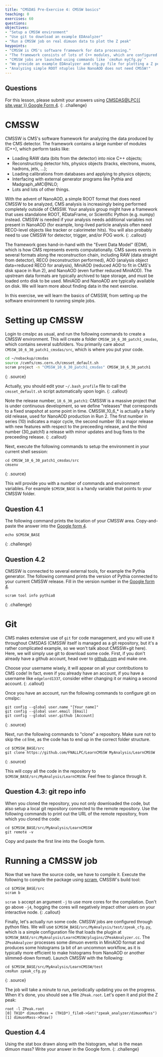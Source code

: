 ```yaml
---
title: "CMSDAS Pre-Exercise 4: CMSSW basics"
teaching: 0
exercises: 60
questions:
objectives:
- "Setup a CMSSW environment"
- "Use git to download an example EDAnalyzer"
- "Run a CMSSW job on real dimuon data to plot the Z peak"
keypoints:
- "CMSSW is CMS's software framework for data processing."
- "The framework consists of lots of C++ modules, which are configured using python."
- "CMSSW jobs are launched using commands like `cmsRun myCfg.py`"
- "We provide an example EDAnalyzer and cfg.py file for plotting a Z peak directly from a MiniAOD file."
- "Analyzing simple ROOT ntuples like NanoAOD does not need CMSSW!"
---
```


## Questions
For this lesson, please submit your answers using [CMSDAS@LPC{{ site.year }} Google Form 4][Set4_form].
{: .challenge}

# CMSSW
CMSSW is CMS's software framework for analyzing the data produced by the CMS detector. 
The framework contains a large number of modules (C++), which perform tasks like:
- Loading RAW data (bits from the detector) into nice C++ objects; 
- Reconstructing detector hits, physics objects (tracks, electrons, muons, hadrons, jets, ...); 
- Loading calibrations from databases and applying to physics objects; 
- Interfacing with external generator programs like Pythia and Madgraph_aMC@NLO; 
- Lots and lots of other things. 

With the advent of NanoAOD, a simple ROOT format that does need CMSSW to be analyzed, CMS analysis is increasingly being performed completely outside of CMSSW. Your analysis group might have a framework that uses standalone ROOT, RDataFrame, or Scientific Python (e.g. numpy) instead. CMSSW is needed if your analysis needs additional variables not present in NanoAOD (for example, long-lived particle analysis often need RECO-level objects like tracker or calorimeter hits). You will also probably need to use CMSSW for detector, trigger, and/or POG work. 
{: .callout}

The framework goes hand-in-hand with the "Event Data Model" (EDM), which is how CMS represents events computationally. 
CMS saves events in several formats along the reconstruction chain, including RAW (data straight from detector), RECO (reconstruction performed), AOD (analysis object data=reduced RECO for analysis), MiniAOD (reduced AOD to fit in CMS's disk space in Run 2), and NanoAOD (even further reduced MiniAOD). 
The upstream data formats are typically archived to tape storage, and must be loaded onto disk to be used. 
MiniAOD and NanoAOD are typically available on disk. 
We will learn more about finding data in the next exercise. 

In this exercise, we will learn the basics of CMSSW, from setting up the software environment to running simple jobs. 

# Setting up CMSSW
Login to cmslpc as usual, and run the following commands to create a CMSSW environment. This will create a folder `CMSSW_10_6_30_patch1_cmsdas`, which contains several subfolders. You primarily care about `CMSSW_10_6_30_patch1_cmsdas/src`, which is where you put your code. 

```bash
cd ~/nobackup/cmsdas
source /cvmfs/cms.cern.ch/cmsset_default.sh
scram project -n "CMSSW_10_6_30_patch1_cmsdas" CMSSW_10_6_30_patch1
```
{: .source}

Actually, you should edit your `~/.bash_profile` file to call the `cmsset_default.sh` script automatically upon login.
{: .callout}

Note the release number, `10_6_30_patch1`: CMSSW is a massive project that is under continuous development, so we define "releases" that corresponds to a fixed snapshot at some point in time. CMSSW_10_6_* is actually a fairly old release, used for NanoAOD production in Run 2. The first number in series (10) indicates a major cycle, the second number (6) a major release with new features with respect to the preceeding release, and the third number (30_patch1) a release with minor updates and bug fixes to the preceeding release.
{: .callout}

Next, execute the following commands to setup the environment in your current shell session:

```shell
cd CMSSW_10_6_30_patch1_cmsdas/src
cmsenv
```
{: .source}

This will provide you with a number of commands and environment variables. For example `$CMSSW_BASE` is a handy variable that points to your CMSSW folder. 

## Question 4.1
The following command prints the location of your CMSSW area. Copy-and-paste the answer into the [Google form 4][Set4_form]. 
```shell
echo $CMSSW_BASE
```
{: .challenge}

## Question 4.2
CMSSW is connected to several external tools, for example the Pythia generator. The following command prints the version of Pythia connected to your current CMSSW release. Fill in the version number in the [Google form 4][Set4_form].
```shell
scram tool info pythia8
```
{: .challenge}


# Git
CMS makes extensive use of `git` for code management, and you will use it throughout CMSDAS (CMSSW itself is managed as a git repository, but it's a rather complicated example, so we won't talk about CMSSW+git here). Here, we will simply use git to download some code. First, if you don't already have a github account, head over to [github.com](github.com) and make one. 

Choose your username wisely, it will appear on all your contributions to CMS code! In fact, even if you already have an account, if you have a username like `edgelord1337`, consider either changing it or making a second account.
{: .callout}

Once you have an account, run the following commands to configure git on cmslpc:

```shell
git config --global user.name "[Your name]"
git config --global user.email [Email]
git config --global user.github [Account]
```
{: .source}

Next, run the following commands to "clone" a repository. Make sure not to skip the `cd` line, as the code has to end up in the correct folder structure. 

```shell
cd $CMSSW_BASE/src
git clone https://github.com/FNALLPC/LearnCMSSW MyAnalysis/LearnCMSSW
```
{: .source}

This will copy all the code in the repository to `$CMSSW_BASE/src/MyAnalysis/LearnCMSSW`. Feel free to glance through it. 

## Question 4.3: git repo info
When you cloned the repository, you not only downloaded the code, but also setup a local git repository connected to the remote repository. Use the following commands to print out the URL of the remote repository, from which you cloned the code:
```shell
cd $CMSSW_BASE/src/MyAnalysis/LearnCMSSW
git remote -v
```
Copy and paste the first line into the Google form. 


# Running a CMSSW job
Now that we have the source code, we have to compile it. Execute the following to compile the package using [scram](https://twiki.cern.ch/twiki/bin/view/CMSPublic/SWGuideScram), CMSSW's build tool:

```shell
cd $CMSSW_BASE/src
scram b
```

`scram b` accept an argument `-j` to use more cores for the compilation. Don't go above `-j4`, hogging the cores will negatively impact other users on your interactive node. 
{: .callout}

Finally, let's actually run some code. CMSSW jobs are configured through python files. We will use `$CMSSW_BASE/src/MyAnalysis/test/zpeak_cfg.py`, which is a simple configuration file that loads the plugin at `$CMSSW_BASE/src/MyAnalysis/LearnCMSSW/plugins/ZPeakAnalyzer.cc`. The `ZPeakAnalyzer` processes some dimuon events in MiniAOD format and produces some histograms (a bit of an uncommon workflow, as it is typically more efficient to make histograms from NanoAOD or another slimmed-down format). Launch CMSSW with the following:

```shell
cd $CMSSW_BASE/src/MyAnalysis/LearnCMSSW/test
cmsRun zpeak_cfg.py
```
{: .source}

The job will take a minute to run, periodically updating you on the progress. When it's done, you should see a file `ZPeak.root`. Let's open it and plot the Z peak:

```shell
root -l ZPeak.root
[0] TH1D* dimuonMass = (TH1D*)_file0->Get("zpeak_analyzer/dimuonMass")
[1] dimuonMass->Draw()
```

## Question 4.4
Using the stat box drawn along with the histogram, what is the mean dimuon mass? Write your answer in the Google form. 
{: .challenge}

[Set4_form]: https://forms.gle/mSntaw8AAGty2Kmp8